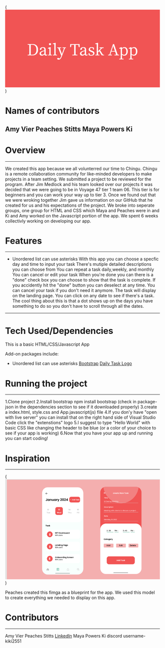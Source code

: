 (![](Image/Daily_Task_App.png))
# Names of contributors #
Amy Vier
Peaches Stitts
Maya Powers
Ki 
-----------------------------------------------------------------------------------------
# Overview #
------------------------------------------------------------------------------------------
 We created this app because we all volunterred our time to Chingu. Chingu is a remote collaboration community for like-minded developers to make projects in a team setting. We submitted a project to be reviewed for the program. After Jim Medlock and his team looked over our projects it was decided that we were going to be in Voyage 47 tier 1 team 06. This tier is for beginners and you can work your way up to tier 3. Once we found out that we were wroking together Jim gave us information on our GitHub that he created for us and his expectations of the project. We broke into seperate groups, one group for HTML and CSS which Maya and Peaches were in and Ki and Amy worked on the Javascript portion of the app. We spent 6 weeks collectivly working on developing our app.


# Features #
----------------------------------------------------------------------------------------------
* Unordered list can use asterisks
With this app you can choose a specfic day and time to input your task
There's mutiple detailed descriptions you can choose from
You can repeat a task daily,weekly, and monthly
You can cancel or edit your task
When you're done you can there is a "done" check box you can choose to show that the task is complete. If you accidently hit the "done" button you can deselect at any time.
You can cancel your task if you don't need it anymore.
The task will display on the landing page.
You can click on any date to see if there's a task. The cool thing about this is that a dot shows up on the days you have something to do so you don't have to scroll through all the dates. 

----------------------------------------------------------------------------------------------
# Tech Used/Dependencies #
This is a basic HTML/CSS/Javascript App

Add-on packages include:
* Unordered list can use asterisks
[Bootstrap](https://getbootstrap.com/docs/4.0/getting-started/introduction/)
[Daily Task Logo](https://banner.godori.dev/)

# Running the project #
--------------------------------------------------------------------------------------------
1.Clone project
2.Install bootstrap npm install bootstrap (check in package-json in the dependencies section to see if it downloaded properly)
3.create a index.html, style.css and App.javascript(js) file
4.If you don'y have "open with live server" you can install that on the right hand side of Visual Studio Code click the "extenstions" logo
5.I suggest to type "Hello World" with basic CSS like changing the header to be blue (or a color of your choice to see if your app is working)
6.Now that you have your app up and running you can start coding!

# Inspiration #
------------------------------------------------------------------------------------------
(![Figma prototype](Image/figma.png))

Peaches created this fimga as a blueprint for the app. We used this model to create everything we needed to display on this app.

# Contributors #
--------------------------------------------------------------------------------------------
Amy Vier
Peaches Stitts [LinkedIn](https://www.linkedin.com/in/chawntel-stitts-143780157/)
Maya Powers
Ki discord username- kiki2551


